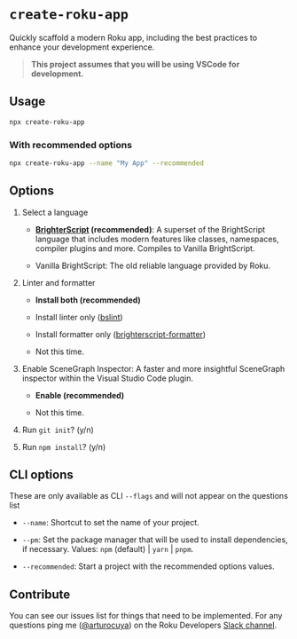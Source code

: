 # `create-roku-app`

Quickly scaffold a modern Roku app, including the best practices to enhance your development experience.

> **This project assumes that you will be using VSCode for development.**

## Usage

```bash
npx create-roku-app
```

### With recommended options

```bash
npx create-roku-app --name "My App" --recommended
```

## Options

1. Select a language

    - **[BrighterScript](https://github.com/rokucommunity/brighterscript) (recommended)**: A superset of the BrightScript language that includes modern features like classes, namespaces, compiler plugins and more. Compiles to Vanilla BrightScript.

    - Vanilla BrightScript: The old reliable language provided by Roku.

1. Linter and formatter

    - **Install both (recommended)**

    - Install linter only ([bslint](https://github.com/rokucommunity/bslint))

    - Install formatter only ([brighterscript-formatter](https://github.com/rokucommunity/brighterscript-formatter))

    - Not this time.

1. Enable SceneGraph Inspector: A faster and more insightful SceneGraph inspector within the Visual Studio Code plugin.

    - **Enable (recommended)**

    - Not this time.

1. Run `git init`? (y/n)

1. Run `npm install`? (y/n)


## CLI options

These are only available as CLI `--flags` and will not appear on the questions list

- `--name`: Shortcut to set the name of your project.

- `--pm`: Set the package manager that will be used to install dependencies, if necessary. Values: `npm` (default) | `yarn` | `pnpm`.

- `--recommended`: Start a project with the recommended options values.


## Contribute

You can see our issues list for things that need to be implemented. For any questions ping me ([@arturocuya](https://github.com/arturocuya)) on the Roku Developers [Slack channel](https://join.slack.com/t/rokudevelopers/shared_invite/zt-1fwucni9w-WizAcwB_rhL8nTctkO7trQ).